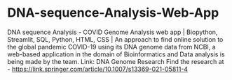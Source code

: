 # DNA-sequence-Analysis-Web-App


 DNA sequence Analysis - COVID Genome Analysis web app | Biopython, Streamlit, SQL, Python, HTML, CSS |
 An approach to find online solution to the global pandemic COVID-19 using its DNA genome data from NCBI, a 
web-based application in the domain of Bioinformatics and Data analysis is being made by the team. Link: DNA 
Genome Research Find the research at - https://link.springer.com/article/10.1007/s13369-021-05811-4
